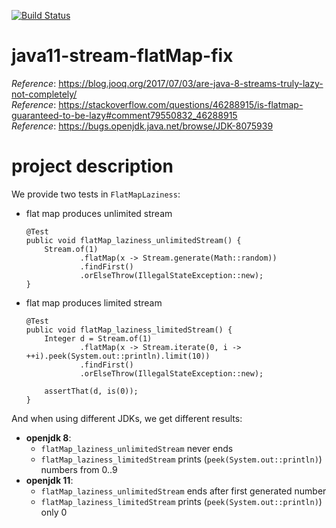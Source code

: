 [![Build Status](https://travis-ci.com/mtumilowicz/java11-stream-flatMap-fix.svg?branch=master)](https://travis-ci.com/mtumilowicz/java11-stream-flatMap-fix)

# java11-stream-flatMap-fix
_Reference_: https://blog.jooq.org/2017/07/03/are-java-8-streams-truly-lazy-not-completely/  
_Reference_: https://stackoverflow.com/questions/46288915/is-flatmap-guaranteed-to-be-lazy#comment79550832_46288915  
_Reference_: https://bugs.openjdk.java.net/browse/JDK-8075939

# project description
We provide two tests in `FlatMapLaziness`:
* flat map produces unlimited stream
    ```
    @Test
    public void flatMap_laziness_unlimitedStream() {
        Stream.of(1)
                .flatMap(x -> Stream.generate(Math::random))
                .findFirst()
                .orElseThrow(IllegalStateException::new);
    }    
    ```
* flat map produces limited stream
    ```
    @Test
    public void flatMap_laziness_limitedStream() {
        Integer d = Stream.of(1)
                .flatMap(x -> Stream.iterate(0, i -> ++i).peek(System.out::println).limit(10))
                .findFirst()
                .orElseThrow(IllegalStateException::new);

        assertThat(d, is(0));
    }    
    ```
And when using different JDKs, we get different results:
* **openjdk 8**:
    * `flatMap_laziness_unlimitedStream` never ends
    * `flatMap_laziness_limitedStream` prints (`peek(System.out::println)`) 
    numbers from 0..9
* **openjdk 11**:
    * `flatMap_laziness_unlimitedStream` ends after first generated 
    number
    * `flatMap_laziness_limitedStream` prints (`peek(System.out::println)`) 
    only 0